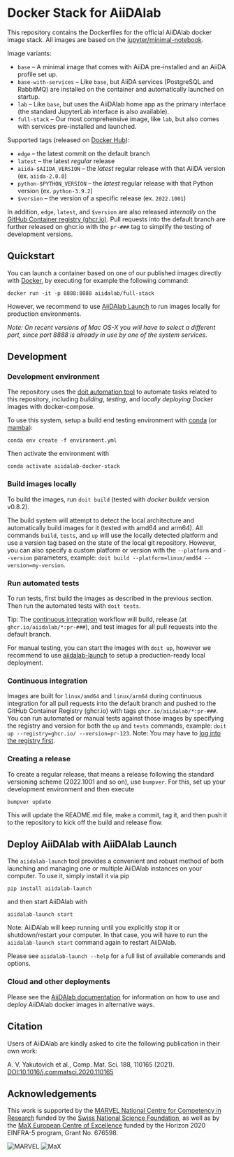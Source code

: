# Docker Stack for AiiDAlab

This repository contains the Dockerfiles for the official AiiDAlab docker image stack.
All images are based on the [jupyter/minimal-notebook](https://jupyter-docker-stacks.readthedocs.io/en/latest/using/selecting.html#jupyter-minimal-notebook).

Image variants:
- `base` – A minimal image that comes with AiiDA pre-installed and an AiiDA profile set up.
- `base-with-services` – Like `base`, but AiiDA services (PostgreSQL and RabbitMQ) are installed on the container and automatically launched on startup.
- `lab` – Like `base`, but uses the AiiDAlab home app as the primary interface (the standard JupyterLab interface is also available).
- `full-stack` – Our most comprehensive image, like `lab`, but also comes with services pre-installed and launched.

Supported tags (released on [Docker Hub](https://hub.docker.com/r/aiidalab)):

- `edge` – the latest commit on the default branch
- `latest` – the latest _regular_ release
- `aiida-$AIIDA_VERSION` – the _latest_ regular release with that AiiDA version (ex. `aiida-2.0.0`)
- `python-$PYTHON_VERSION` – the _latest_ regular release with that Python version (ex. `python-3.9.2`)
- `$version` – the version of a specific release (ex. `2022.1001`)

In addition, `edge`, `latest`, and `$version` are also released _internally_ on the [GitHub Container registry (ghcr.io)](https://github.com/orgs/aiidalab/packages?ecosystem=container).
Pull requests into the default branch are further released on ghcr.io with the `pr-###` tag to simplify the testing of development versions.

## Quickstart

You can launch a container based on one of our published images directly with [Docker](https://docs.docker.com/get-docker/), by executing for example the following command:

```console
docker run -it -p 8888:8888 aiidalab/full-stack
```
However, we recommend to use [AiiDAlab Launch](#deploy-aiidalab-with-aiidalab-launch) to run images locally for production environments.

_Note: On recent versions of Mac OS-X you will have to select a different port, since port 8888 is already in use by one of the system services._

## Development

### Development environment

The repository uses the [doit automation tool](https://pydoit.org/) to automate tasks related to this repository, including _building_, _testing_, and _locally deploying_ Docker images with docker-compose.

To use this system, setup a build end testing environment with [conda](https://docs.conda.io/en/latest/miniconda.html) (or [mamba](https://mamba.readthedocs.io/en/latest/installation.html)):

```console
conda env create -f environment.yml
```

Then activate the environment with
```console
conda activate aiidalab-docker-stack
```

### Build images locally

To build the images, run `doit build` (tested with *docker buildx* version v0.8.2).

The build system will attempt to detect the local architecture and automatically build images for it (tested with amd64 and arm64).
All commands `build`, `tests`, and `up` will use the locally detected platform and use a version tag based on the state of the local git repository.
However, you can also specify a custom platform or version with the `--platform` and `--version` parameters, example: `doit build --platform=linux/amd64 --version=my-version`.

### Run automated tests

To run tests, first build the images as described in the previous section.
Then run the automated tests with `doit tests`.

Tip: The [continuous integration](#continuous-integration) workflow will build, release (at `ghcr.io/aiidalab/*:pr-###`), and test images for all pull requests into the default branch.

For manual testing, you can start the images with `doit up`, however we recommend to use [aiidalab-launch](#deploy-aiidalab-with-aiidalab-launch) to setup a production-ready local deployment.

### Continuous integration

Images are built for `linux/amd64` and `linux/arm64` during continuous integration for all pull requests into the default branch and pushed to the GitHub Container Registry (ghcr.io) with tags `ghcr.io/aiidalab/*:pr-###`.
You can run automated or manual tests against those images by specifying the registry and version for both the `up` and `tests` commands, example: `doit up --registry=ghcr.io/ --version=pr-123`.
Note: You may have to [log into the registry first](https://docs.github.com/en/packages/working-with-a-github-packages-registry/working-with-the-container-registry#authenticating-to-the-container-registry).

### Creating a release

To create a regular release, that means a release following the standard versioning scheme (2022.1001 and so on), use `bumpver`.
For this, set up your development environment and then execute

```console
bumpver update
```
This will update the README.md file, make a commit, tag it, and then push it to the repository to kick off the build and release flow.

## Deploy AiiDAlab with AiiDAlab Launch

The `aiidalab-launch` tool provides a convenient and robust method of both launching and managing one or multiple AiiDAlab instances on your computer.
To use it, simply install it via pip
```console
pip install aiidalab-launch
```
and then start AiiDAlab with
```console
aiidalab-launch start
```
Note: AiiDAlab will keep running until you explicitly stop it or shutdown/restart your computer.
In that case, you will have to run the `aiidalab-launch start` command again to restart AiiDAlab.

Please see `aiidalab-launch --help` for a full list of available commands and options.

### Cloud and other deployments

Please see the [AiiDAlab documentation](https://aiidalab.readthedocs.io/) for information on how to use and deploy AiiDAlab docker images in alternative ways.

## Citation

Users of AiiDAlab are kindly asked to cite the following publication in their own work:

A. V. Yakutovich et al., Comp. Mat. Sci. 188, 110165 (2021).
[DOI:10.1016/j.commatsci.2020.110165](https://doi.org/10.1016/j.commatsci.2020.110165)

## Acknowledgements

This work is supported by the [MARVEL National Centre for Competency in Research](<http://nccr-marvel.ch>)
funded by the [Swiss National Science Foundation](<http://www.snf.ch/en>), as well as by the [MaX
European Centre of Excellence](<http://www.max-centre.eu/>) funded by the Horizon 2020 EINFRA-5 program,
Grant No. 676598.

![MARVEL](miscellaneous/logos/MARVEL.png)
![MaX](miscellaneous/logos/MaX.png)
